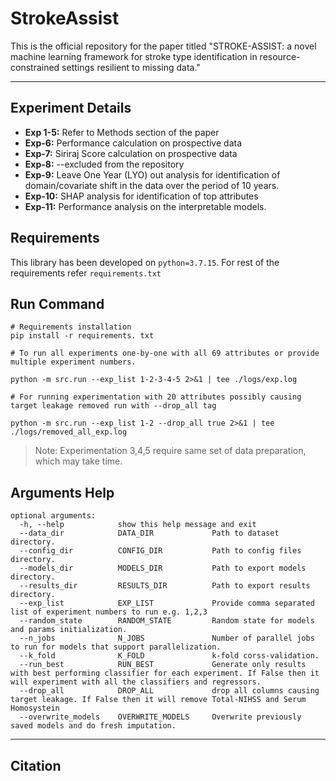 # StrokeAssist
This is the official repository for the paper titled "STROKE-ASSIST: a novel machine learning framework for stroke type identification in resource-constrained settings resilient to missing data."

______________________________________________________________________

## Experiment Details
* **Exp 1-5:** Refer to Methods section of the paper
* **Exp-6:** Performance calculation on prospective data
* **Exp-7:** Siriraj Score calculation on prospective data
* **Exp-8:** --excluded from the repository
* **Exp-9:** Leave One Year (LYO) out analysis for identification of domain/covariate shift in the data over the period of 10 years.
* **Exp-10:** SHAP analysis for identification of top attributes 
* **Exp-11:** Performance analysis on the interpretable models. 

## Requirements
This library has been developed on `python=3.7.15`. For rest of the requirements refer `requirements.txt`


## Run Command

```
# Requirements installation
pip install -r requirements. txt

# To run all experiments one-by-one with all 69 attributes or provide multiple experiment numbers.

python -m src.run --exp_list 1-2-3-4-5 2>&1 | tee ./logs/exp.log

# For running experimentation with 20 attributes possibly causing target leakage removed run with --drop_all tag

python -m src.run --exp_list 1-2 --drop_all true 2>&1 | tee ./logs/removed_all_exp.log
```
> Note: Experimentation 3,4,5 require same set of data preparation, which may take time. 



## Arguments Help

```
optional arguments:
  -h, --help            show this help message and exit
  --data_dir            DATA_DIR             Path to dataset directory.
  --config_dir          CONFIG_DIR           Path to config files directory.
  --models_dir          MODELS_DIR           Path to export models directory.
  --results_dir         RESULTS_DIR          Path to export results directory.
  --exp_list            EXP_LIST             Provide comma separated list of experiment numbers to run e.g. 1,2,3
  --random_state        RANDOM_STATE         Random state for models and params initialization.
  --n_jobs              N_JOBS               Number of parallel jobs to run for models that support parallelization.
  --k_fold              K_FOLD               k-fold corss-validation.
  --run_best            RUN_BEST             Generate only results with best performing classifier for each experiment. If False then it will experiment with all the classifiers and regressors.
  --drop_all            DROP_ALL             drop all columns causing target leakage. If False then it will remove Total-NIHSS and Serum Homosystein
  --overwrite_models    OVERWRITE_MODELS     Overwrite previously saved models and do fresh imputation.
```

______________________________________________________________________

## Citation

```

```
